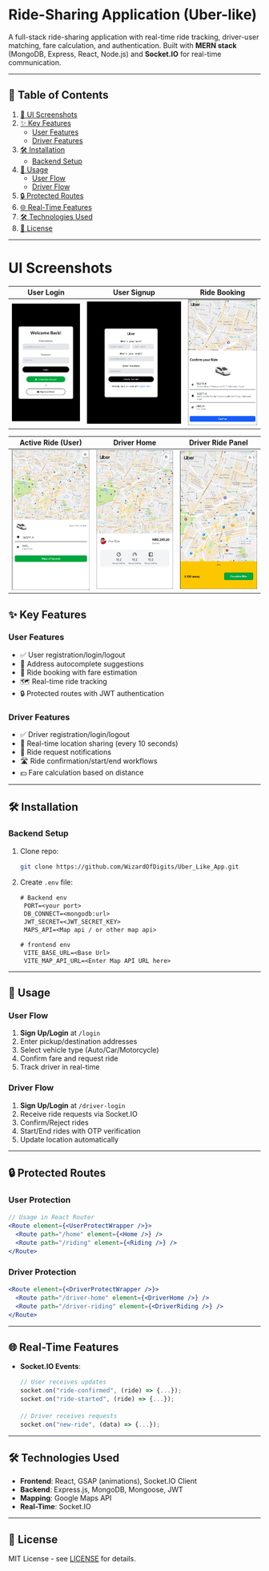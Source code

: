# Ride-Sharing Application (Uber-like)

A full-stack ride-sharing application with real-time ride tracking, driver-user matching, fare calculation, and authentication. Built with **MERN stack** (MongoDB, Express, React, Node.js) and **Socket.IO** for real-time communication.

---

## 📑 Table of Contents

1. [📸 UI Screenshots](#-ui-screenshots)
2. [✨ Key Features](#-key-features)
   - [User Features](#user-features)
   - [Driver Features](#driver-features)
3. [🛠️ Installation](#-installation)
   - [Backend Setup](#backend-setup)
4. [🚀 Usage](#-usage)
   - [User Flow](#user-flow)
   - [Driver Flow](#driver-flow)
5. [🔒 Protected Routes](#-protected-routes)
6. [🌐 Real-Time Features](#-real-time-features)
7. [🛠️ Technologies Used](#-technologies-used)
8. [📄 License](#-license)

---

# UI Screenshots

| **User Login**                   | **User Signup**                    | **Ride Booking**                     |
| -------------------------------- | ---------------------------------- | ------------------------------------ |
| ![Login](.screenshots/login.png) | ![Signup](.screenshots/signup.png) | ![Booking](.screenshots/booking.png) |

| **Active Ride (User)**             | **Driver Home**                              | **Driver Ride Panel**                            |
| ---------------------------------- | -------------------------------------------- | ------------------------------------------------ |
| ![Riding](.screenshots/riding.png) | ![Driver Home](.screenshots/driver-home.png) | ![Driver Riding](.screenshots/driver-riding.png) |

## ✨ Key Features

### User Features

- ✅ User registration/login/logout
- 📍 Address autocomplete suggestions
- 🚗 Ride booking with fare estimation
- 🗺️ Real-time ride tracking
- 🔒 Protected routes with JWT authentication

### Driver Features

- ✅ Driver registration/login/logout
- 📍 Real-time location sharing (every 10 seconds)
- 🔔 Ride request notifications
- 🛣️ Ride confirmation/start/end workflows
- 💵 Fare calculation based on distance

---

## 🛠️ Installation

### Backend Setup

1. Clone repo:
   ```bash
   git clone https://github.com/WizardOfDigits/Uber_Like_App.git
   ```
2. Create `.env` file:

   ```backend env
   # Backend env
    PORT=<your port>
    DB_CONNECT=<mongodb:url>
    JWT_SECRET=<JWT_SECRET_KEY>
    MAPS_API=<Map api / or other map api>
   ```

   ```frontend env
   # frontend env
    VITE_BASE_URL=<Base Url>
    VITE_MAP_API_URL=<Enter Map API URL here>
   ```

---

## 🚀 Usage

### User Flow

1. **Sign Up/Login** at `/login`
2. Enter pickup/destination addresses
3. Select vehicle type (Auto/Car/Motorcycle)
4. Confirm fare and request ride
5. Track driver in real-time

### Driver Flow

1. **Sign Up/Login** at `/driver-login`
2. Receive ride requests via Socket.IO
3. Confirm/Reject rides
4. Start/End rides with OTP verification
5. Update location automatically

---

## 🔒 Protected Routes

### User Protection

```jsx
// Usage in React Router
<Route element={<UserProtectWrapper />}>
  <Route path="/home" element={<Home />} />
  <Route path="/riding" element={<Riding />} />
</Route>
```

### Driver Protection

```jsx
<Route element={<DriverProtectWrapper />}>
  <Route path="/driver-home" element={<DriverHome />} />
  <Route path="/driver-riding" element={<DriverRiding />} />
</Route>
```

---

## 🌐 Real-Time Features

- **Socket.IO Events**:

  ```js
  // User receives updates
  socket.on("ride-confirmed", (ride) => {...});
  socket.on("ride-started", (ride) => {...});

  // Driver receives requests
  socket.on("new-ride", (data) => {...});
  ```

---

## 🛠️ Technologies Used

- **Frontend**: React, GSAP (animations), Socket.IO Client
- **Backend**: Express.js, MongoDB, Mongoose, JWT
- **Mapping**: Google Maps API
- **Real-Time**: Socket.IO

---

## 📄 License

MIT License - see [LICENSE](LICENSE) for details.

